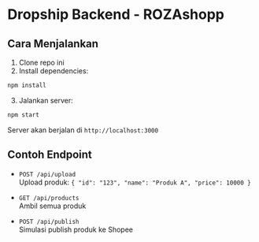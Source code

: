 # Dropship Backend - ROZAshopp

## Cara Menjalankan

1. Clone repo ini
2. Install dependencies:
```bash
npm install
```
3. Jalankan server:
```bash
npm start
```

Server akan berjalan di `http://localhost:3000`

## Contoh Endpoint

- `POST /api/upload`  
  Upload produk: `{ "id": "123", "name": "Produk A", "price": 10000 }`

- `GET /api/products`  
  Ambil semua produk

- `POST /api/publish`  
  Simulasi publish produk ke Shopee